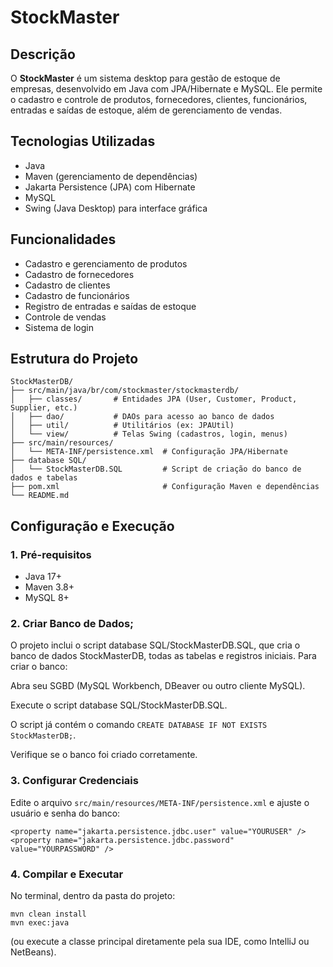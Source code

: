 # StockMaster

## Descrição
O **StockMaster** é um sistema desktop para gestão de estoque de empresas, desenvolvido em Java com JPA/Hibernate e MySQL. Ele permite o cadastro e controle de produtos, fornecedores, clientes, funcionários, entradas e saídas de estoque, além de gerenciamento de vendas.

## Tecnologias Utilizadas
* Java
* Maven (gerenciamento de dependências)
* Jakarta Persistence (JPA) com Hibernate 
* MySQL
* Swing (Java Desktop) para interface gráfica

## Funcionalidades
* Cadastro e gerenciamento de produtos
* Cadastro de fornecedores
* Cadastro de clientes
* Cadastro de funcionários
* Registro de entradas e saídas de estoque
* Controle de vendas
* Sistema de login

## Estrutura do Projeto
```
StockMasterDB/
├── src/main/java/br/com/stockmaster/stockmasterdb/
│   ├── classes/       # Entidades JPA (User, Customer, Product, Supplier, etc.)
│   ├── dao/           # DAOs para acesso ao banco de dados
│   ├── util/          # Utilitários (ex: JPAUtil)
│   └── view/          # Telas Swing (cadastros, login, menus)
├── src/main/resources/
│   └── META-INF/persistence.xml  # Configuração JPA/Hibernate
├── database SQL/
│   └── StockMasterDB.SQL         # Script de criação do banco de dados e tabelas
├── pom.xml                       # Configuração Maven e dependências
└── README.md
```
## Configuração e Execução
### 1. Pré-requisitos
* Java 17+
* Maven 3.8+
* MySQL 8+

### 2. Criar Banco de Dados;
O projeto inclui o script database SQL/StockMasterDB.SQL, que cria o banco de dados StockMasterDB, todas as tabelas e registros iniciais. Para criar o banco:

Abra seu SGBD (MySQL Workbench, DBeaver ou outro cliente MySQL).

Execute o script database SQL/StockMasterDB.SQL.

O script já contém o comando ```CREATE DATABASE IF NOT EXISTS StockMasterDB;```.

Verifique se o banco foi criado corretamente.

### 3. Configurar Credenciais
Edite o arquivo ```src/main/resources/META-INF/persistence.xml``` e ajuste o usuário e senha do banco:
```
<property name="jakarta.persistence.jdbc.user" value="YOURUSER" />
<property name="jakarta.persistence.jdbc.password" value="YOURPASSWORD" />
```

### 4. Compilar e Executar
No terminal, dentro da pasta do projeto:
```
mvn clean install
mvn exec:java
```
(ou execute a classe principal diretamente pela sua IDE, como IntelliJ ou NetBeans).
